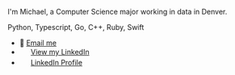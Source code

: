 I'm Michael, a Computer Science major working in data in Denver.

Python, Typescript, Go, C++, Ruby, Swift

<!-- Links -->
- 📧 [Email me](mailto:murdock.mich@gmail.com)
- <img src="https://www.pagetraffic.com/blog/wp-content/uploads/2022/09/linkedin-blue-icon.png" width="18" height="15"> [View my LinkedIn](https://www.linkedin.com/in/murdockma/)
- <img src="https://www.pagetraffic.com/blog/wp-content/uploads/2022/09/linkedin-blue-icon.png" width="18" height="15" style="margin-top: 3px;"> [LinkedIn Profile](https://www.linkedin.com/in/murdockma/)


<!-- holic-x 

<div align="center">
	<img src="https://cdn.jsdelivr.net/gh/holic-x/holic-x/assets/github-contribution-grid-snake.svg" />
</div>
-->
<!-- <picture>
  <source media="(prefers-color-scheme: dark)" srcset="https://raw.githubusercontent.com/holic-x/holic-x/output/github-contribution-grid-snake-dark.svg">
  <source media="(prefers-color-scheme: dark)" srcset="https://raw.githubusercontent.com/holic-x/holic-x/output/github-contribution-grid-snake-dark.svg">
  <img src="https://raw.githubusercontent.com/adorabled4/adorabled4/output/github-contribution-grid-snake.svg">
</picture>
-->

<!-- Stats -->
<!-- <span align="center"> -->
  
<!--[![Git Streak](http://github-readme-streak-stats.herokuapp.com?user=murdockma&theme=dark&fire=DD2727)](https://git.io/streak-stats)-->

<!--[![Top Languages](https://github-readme-stats.vercel.app/api/top-langs/?username=murdockma&layout=compact&theme=dark)](https://github.com/murdockma/github-readme-stats)-->
 
  
<!-- </span> -->
